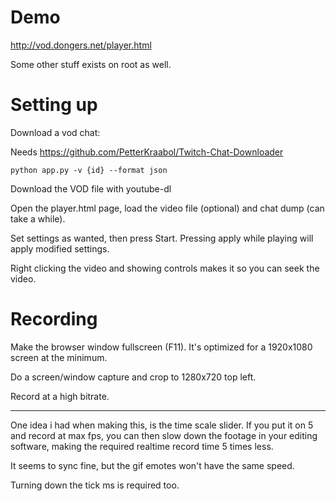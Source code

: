 # Demo

http://vod.dongers.net/player.html

Some other stuff exists on root as well.

# Setting up

Download a vod chat:

Needs https://github.com/PetterKraabol/Twitch-Chat-Downloader

`python app.py -v {id} --format json`

Download the VOD file with youtube-dl

Open the player.html page, load the video file (optional) and chat dump (can take a while).

Set settings as wanted, then press Start. Pressing apply while playing will apply modified settings.

Right clicking the video and showing controls makes it so you can seek the video.

# Recording

Make the browser window fullscreen (F11). It's optimized for a 1920x1080 screen at the minimum.

Do a screen/window capture and crop to 1280x720 top left.

Record at a high bitrate.

---

One idea i had when making this, is the time scale slider. If you put it on 5 and record at max fps, you can then slow down the footage in your editing software, making the required realtime record time 5 times less.

It seems to sync fine, but the gif emotes won't have the same speed.

Turning down the tick ms is required too.
